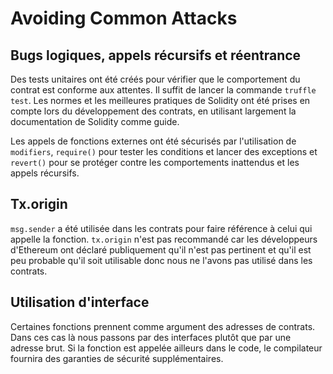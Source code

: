 # Avoiding Common Attacks

## Bugs logiques, appels récursifs et réentrance
Des tests unitaires ont été créés pour vérifier que le comportement du contrat est conforme aux attentes. Il suffit de lancer la commande `truffle test`. Les normes et les meilleures pratiques de Solidity ont été prises en compte lors du développement des contrats, en utilisant largement la documentation de Solidity comme guide.

Les appels de fonctions externes ont été sécurisés par l'utilisation de `modifiers`, `require()` pour tester les conditions et lancer des exceptions et `revert()` pour se protéger contre les comportements inattendus et les appels récursifs.

## Tx.origin
`msg.sender` a été utilisée dans les contrats pour faire référence à celui qui appelle la fonction. `tx.origin` n'est pas recommandé car les développeurs d'Ethereum ont déclaré publiquement qu'il n'est pas pertinent et qu'il est peu probable qu'il soit utilisable donc nous ne l'avons pas utilisé dans les contrats.

## Utilisation d'interface
Certaines fonctions prennent comme argument des adresses de contrats. Dans ces cas  là nous passons par des interfaces plutôt que par une adresse brut. Si la fonction est appelée ailleurs dans le code, le compilateur fournira des garanties de sécurité supplémentaires.
